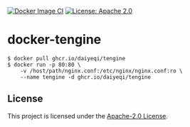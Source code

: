[![Docker Image CI](https://github.com/daiyeqi/docker-tengine/actions/workflows/docker.yml/badge.svg)](https://github.com/daiyeqi/docker-tengine/actions/workflows/docker.yml)
[![License: Apache 2.0](https://img.shields.io/badge/license-Apache_2.0-blue.svg)](LICENSE)

# docker-tengine

```console
$ docker pull ghcr.io/daiyeqi/tengine
$ docker run -p 80:80 \
    -v /host/path/nginx.conf:/etc/nginx/nginx.conf:ro \
    --name tengine -d ghcr.io/daiyeqi/tengine
```

## License
This project is licensed under the [Apache-2.0 License](LICENSE).